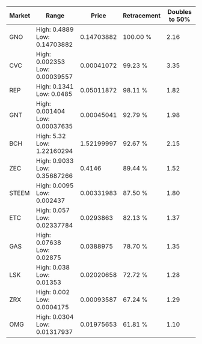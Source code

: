 | Market | Range | Price| Retracement | Doubles to 50% |
| --- | --- | --- | --- | --- |
| GNO | High: 0.4889<br />Low: 0.14703882 | 0.14703882 | 100.00 % | 2.16 |
| CVC | High: 0.002353<br />Low: 0.00039557 | 0.00041072 | 99.23 % | 3.35 |
| REP | High: 0.1341<br />Low: 0.0485 | 0.05011872 | 98.11 % | 1.82 |
| GNT | High: 0.001404<br />Low: 0.00037635 | 0.00045041 | 92.79 % | 1.98 |
| BCH | High: 5.32<br />Low: 1.22160294 | 1.52199997 | 92.67 % | 2.15 |
| ZEC | High: 0.9033<br />Low: 0.35687266 | 0.4146 | 89.44 % | 1.52 |
| STEEM | High: 0.0095<br />Low: 0.002437 | 0.00331983 | 87.50 % | 1.80 |
| ETC | High: 0.057<br />Low: 0.02337784 | 0.0293863 | 82.13 % | 1.37 |
| GAS | High: 0.07638<br />Low: 0.02875 | 0.0388975 | 78.70 % | 1.35 |
| LSK | High: 0.038<br />Low: 0.01353 | 0.02020658 | 72.72 % | 1.28 |
| ZRX | High: 0.002<br />Low: 0.0004175 | 0.00093587 | 67.24 % | 1.29 |
| OMG | High: 0.0304<br />Low: 0.01317937 | 0.01975653 | 61.81 % | 1.10 |
